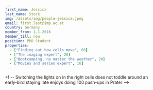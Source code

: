 ```yaml
---
first_name: Jessica
last_name: Stock
img: /assets/img/people-jessica.jpeg
email: first.last@imp.ac.at
country: Germany
member_from: 1.1.2016
member_till: now
position: PhD Student
properties:
  - ["Finding out how cells move", 60]
  - ["The imaging expert", 20]
  - ["Bootcamping, no matter the weather", 20]
  - ["Movies and series expert", 10]
---
```

<! --
Switching the lights on in the right cells
does not toddle around
an early-bird staying late
enjoys doing 100 push-ups in Prater
-->
